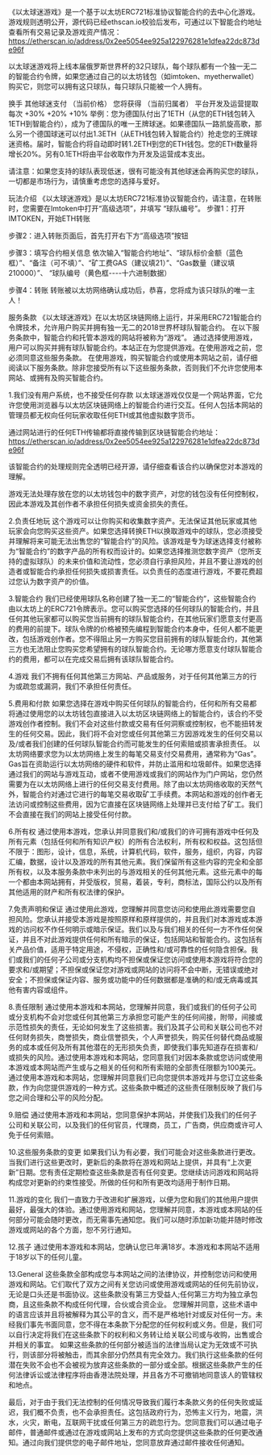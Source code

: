 《以太球迷游戏》是一个基于以太坊ERC721标准协议智能合约的去中心化游戏。游戏规则透明公开，源代码已经ethscan.io校验后发布，可通过以下智能合约地址查看所有交易记录及游戏资产情况：https://etherscan.io/address/0x2ee5054ee925a122976281e1dfea22dc873de96f

以太球迷游戏将上线本届俄罗斯世界杯的32只球队，每个球队都有一个独一无二的智能合约令牌，如果您通过自己的以太坊钱包（如imtoken、myetherwallet）购买它，则您可以拥有这只球队，每只球队只能被一个人拥有。

换手	其他球迷支付
（当前价格）	您将获得
（当前归属者）	平台开发及运营提取
每次	+30%	+20%	+10%
举例：您为德国队付出了1ETH（从您的ETH钱包转入1ETH到智能合约），成为了德国队的唯一王牌球迷。如果德国队一路凯旋高歌，那么另一个德国球迷可以付出1.3ETH（从ETH钱包转入智能合约）抢走您的王牌球迷资格。届时，智能合约将自动即时转1.2ETH到您的ETH钱包。您的ETH数量将增长20%。另有0.1ETH将由平台收取作为开发及运营成本支出。

请注意：如果您支持的球队表现低迷，很有可能没有其他球迷会再购买您的球队，一切都是市场行为，请慎重考虑您的选择与爱好。


玩法介绍
《以太球迷游戏》是以太坊ERC721标准协议智能合约，请注意，在转账时，您需要在Imtoken中打开“高级选项”，并填写 “球队编号”。
步骤1：打开IMTOKEN，开始ETH转账

步骤2：进入转账页面后，首先打开右下方“高级选项”按钮

步骤3：填写合约相关信息
依次输入“智能合约地址”、“球队标价金额（蓝色框）”、“备注（可不填）”、“矿工费GAS（建议填21）”、“Gas数量（建议填210000）”、 “球队编号（黄色框----十六进制数据）

步骤4：转账
转账被以太坊网络确认成功后，恭喜，您将成为该只球队的唯一主人！





服务条款
《以太球迷游戏》在以太坊区块链网络上运行，并采用ERC721智能合约令牌技术，允许用户购买并拥有独一无二的2018世界杯球队智能合约。
在以下服务条款中，智能合约和托管本游戏的网站将被称为“游戏”。
通过选择使用游戏，用户可以购买并拥有球队智能合约。本站正在为您提供游戏。在使用游戏之前，您必须同意这些服务条款。
在使用游戏，购买智能合约或使用本网站之前，请仔细阅读以下服务条款。除非您接受所有以下这些服务条款，否则我们不允许您使用本网站、或拥有及购买智能合约。

1.我们没有用户系统，也不接受任何存款
以太球迷游戏仅仅是一个网站界面，它允许您使用浏览器与以太坊区块链网络上的智能合约进行交互。任何人包括本网站的管理员都无权向任何玩家收取任何ETH或其他虚拟数字货币。

通过网站进行的任何ETH传输都将直接传输到区块链智能合约地址：https://etherscan.io/address/0x2ee5054ee925a122976281e1dfea22dc873de96f

该智能合约的处理规则完全透明已经开源，请仔细查看该合约以确保您对本游戏的理解。

游戏无法处理存放在您的以太坊钱包中的数字资产，对您的钱包没有任何控制权，因此本游戏及其创作者不承担任何损失或资金损失的责任。


2.负责任地玩
这个游戏可以让你购买和收集数字资产。无法保证其他玩家或其他玩家会向您购买这些资产。如果您选择转换ETH以换取游戏中的球队，您必须接受并理解将来可能无法出售您的“智能合约”的风险。该游戏是专为球迷选择支付被称为“智能合约”的数字产品的所有权而设计的。如果您选择推测您数字资产（您所支持的虚拟球队）的未来价值和流动性，您必须自行承担风险，并且不要让游戏的创造者或智能合约承担任何损失或损害责任。以负责任的态度进行游戏，不要花费超过您认为数字资产的价值。


3.智能合约
我们已经使用球队名称创建了独一无二的“智能合约”，这些智能合约由以太坊上的ERC721令牌表示。您可以购买您选择的任何球队的智能合约，并且任何其他玩家都可以购买您当前拥有的球队智能合约，在其他玩家们愿意支付更高的费用的前提下。球队令牌的价格被预先编程到智能合约本身中，任何人都不能更改，包括游戏创作者。您不得阻止另一方购买您目前拥有的球队智能合约，其他第三方也无法阻止您购买您希望拥有的球队智能合约。无论哪方愿意支付球队智能合约的费用，都可以在完成交易后拥有该球队智能合约。


4.游戏
我们不拥有任何其他第三方网站、产品或服务，对于任何其他第三方的行为或疏忽或漏洞，我们不承担任何责任。


5.费用和付款
如果您选择在游戏中购买任何球队的智能合约，任何和所有交易都将通过使用您的以太坊钱包直接进入以太坊区块链网络上的智能合约，该合约不受游戏创作者控制。我们不会对这些付款或交易有任何洞察或控制权，也不能扭转发生的任何交易。因此，我们将不会对您或任何其他第三方因游戏发生的任何交易以及/或者我们创建的任何球队智能合约而可能发生的任何索赔或损害承担责任。 以太坊网络要求您为以太坊网络上发生的每笔交易支付交易费用，通常称为“Gas”。Gas旨在资助运行以太坊网络的硬件和软件，并防止滥用和垃圾邮件。如果您选择通过我们的网站与游戏互动，或者不使用游戏或我们的网站作为门户网站，您仍然需要为在以太坊网络上进行的任何交易支付费用。除了由以太坊网络收取的天然气外，智能合约对通过它进行的每笔交易收取矿工手续费。本网站和游戏的创作者无法访问或控制这些费用，因为它直接在区块链网络上处理并已支付给了矿工。我们不会直接在我们的网站上接受任何付款。


6.所有权
通过使用本游戏，您承认并同意我们和/或我们的许可拥有游戏中任何及所有元素（包括任何和所有知识产权）的所有合法权利，所有权和权益。这包括但不限于：图形，设计，信息，系统，计算机代码，软件，服务，组织，内容，内容汇编，数据，设计以及游戏的所有其他元素。我们保留所有这些内容的完全和全部所有权，以及本服务条款中未列出的与游戏相关的任何其他元素。这些元素中的每一个都由本网站拥有，并受版权，贸易，着装，专利，商标法，国际公约以及所有其他适用的财产和所有权法律的保护。


7.免责声明和保证
通过使用此游戏，您理解并同意您访问和使用此游戏需要您自担风险。您承认并接受本游戏是按照原样和原样提供的，并且我们对本游戏或本游戏的访问权不作任何明示或暗示保证。我们以及与我们相关的任何一方不作任何保证，并且不对此游戏提供任何和所有暗示的保证，包括网站和智能合约。这包括有关产品价值，适用于特定用途，不侵权，正确性和/或可靠性的任何隐含担保。我们或我们的任何子公司或分支机构均不担保或保证您访问或使用本游戏将符合您的要求和/或期望；不担保或保证您对游戏或网站的访问将不会中断，无错误或绝对安全；不担保或保证内容、服务或功能中的任何数据都是准确的和/或无病毒或其他有害内容或组件。


8.责任限制
通过使用本游戏和本网站，您理解并同意，我们或我们的任何子公司或分支机构不会对您或任何其他第三方承担您可能产生的任何间接，附带，间接或示范性损失的责任，无论如何发生了这些损害。我们及其子公司和关联公司也不对任何财务损失，商誉损失，商业信誉损失，个人声誉损失，购买任何替代商品或服务的成本或任何及所有其他潜在的无形损失负责，即使我们事先知道存在损害和/或损失的风险。通过使用本游戏和本网站，您同意我们对因本条款或您访问或使用本游戏或本网站而产生或与之相关的任何和所有索赔的全部责任限额为100美元。通过使用本游戏和本网站，您理解并同意我们已向您提供本游戏并与您订立这些条款，作为向您提供游戏的一种方式。这些条款中概述的这些责任限制反映了我们与您之间合理和公平的风险分配。


9.赔偿
通过使用本游戏和本网站，您同意保护本网站，并使我们及我们的任何子公司和关联公司，以及我们的任何官员，代理商，员工，广告商，供应商或许可人免于任何索赔。


10.这些服务条款的变更
如果我们认为有必要，我们可能会对这些条款进行更改。当我们进行这些更改时，更新后的条款将在游戏和网站上提供，并具有“上次更新”日期。您有责任定期检查这些条款是否有任何变更。您继续访问游戏和网站将构成您对更新的约束性接受。所做的任何和所有更改均适用于制作日期。


11.游戏的变化
我们一直致力于改进和扩展游戏，以便为您和我们的其他用户提供最好，最强大的体验。通过使用游戏和网站，您理解并同意，本游戏或本网站的任何部分可能会随时更改，而无需事先通知您。我们可以随时添加新功能并随时修改游戏或网站的各个方面，恕不另行通知。


12.孩子
通过使用本游戏和本网站，您确认您已年满18岁。本游戏和本网站不适用于18岁以下的任何儿童。


13.General
这些条款全部构成您与本网站之间的法律协议，并控制您访问和使用游戏和网站。它们取代了双方之间有关您访问或使用游戏或网站的任何先前协议，无论是口头还是书面协议。这些条款没有第三方受益人;任何第三方均为独立承包商，且这些条款不构成任何代理，合伙或合资企业。 您理解并同意，这些术语中的语言应该并且将被解释为其公平的含义，而不是严格地针对或反对任何一方。未经我们事先书面同意，您不得在本条款下分配您的任何权利或义务。但是，我们可以自行决定将我们在这些条款下的权利和义务转让给关联公司或与收购，出售或合并相关的事宜。 如果这些条款的任何部分被适当的法律当局认定为无效或不可执行，则该部分将被触击，而其余部分仍然具有完全效力。我们执行这些条款的任何潜在失败不会也不会被视为放弃这些条款的一部分或全部。根据这些条款产生的任何法律诉讼或法律程序将由香港法院处理，并且各方不可撤销地同意该人的管辖权和地点。

最后，对于由于我们无法控制的任何情况导致我们履行本条款义务的任何失败或延迟，我们概不负责，也不会承担责任。这包括政府行为，恐怖主义行为，地震，洪水，火灾，断电，互联网干扰或任何第三方的疏忽行为。您同意我们可以通过电子邮件，普通邮件或通过在游戏或网站上发布的方式向您提供这些条款的任何更改通知。通过向我们提供您的电子邮件地址，您同意放弃通过邮件接收任何通知。
